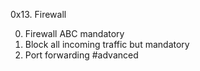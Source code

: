 0x13. Firewall

0. Firewall ABC mandatory
1. Block all incoming traffic but mandatory
2. Port forwarding #advanced